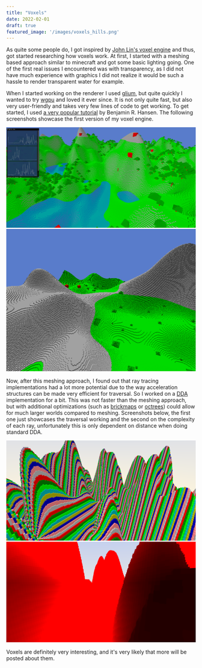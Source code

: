 ```yaml
---
title: "Voxels"
date: 2022-02-01
draft: true
featured_image: '/images/voxels_hills.png'
---
```


As quite some people do, I got inspired by [John Lin's voxel engine](https://www.youtube.com/watch?v=1R5WFZk86kE) and thus, got started researching how voxels work. At first, I started with a meshing based approach similar to minecraft and got some basic lighting going. One of the first real issues I encountered was with transparency, as I did not have much experience with graphics I did not realize it would be such a hassle to render transparent water for example.


When I started working on the renderer I used [glium](https://github.com/glium/glium), but quite quickly I wanted to try [wgpu](https://wgpu.rs/) and loved it ever since. It is not only quite fast, but also very user-friendly and takes very few lines of code to get working. To get started, I used [a very popular tutorial](https://sotrh.github.io/learn-wgpu/) by Benjamin R. Hansen. The following screenshots showcase the first version of my voxel engine.

![whitted](/images/voxels_hills.png)
![whitted](/images/voxels_mountains.png)

Now, after this meshing approach, I found out that ray tracing implementations had a lot more potential due to the way acceleration structures can be made very efficient for traversal. So I worked on a [DDA](https://www.shadertoy.com/view/4dX3zl) implementation for a bit. This was not faster than the meshing approach, but with additional optimizations (such as [brickmaps](https://github.com/stijnherfst/BrickMap) or [octrees](https://research.nvidia.com/publication/efficient-sparse-voxel-octrees)) could allow for much larger worlds compared to meshing. Screenshots below, the first one just showcases the traversal working and the second on the complexity of each ray, unfortunately this is only dependent on distance when doing standard DDA.

![whitted](/images/voxels_dda.png)
![whitted](/images/voxels_complexity.png)

Voxels are definitely very interesting, and it's very likely that more will be posted about them.